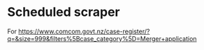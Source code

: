 # Scheduled scraper

For https://www.comcom.govt.nz/case-register/?q=&size=999&filters%5Bcase_category%5D=Merger+application
